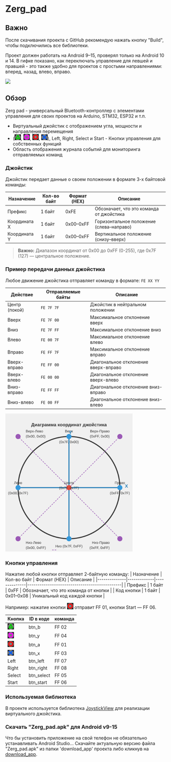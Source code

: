 # Zerg_pad 

## Важно 
После скачивания проекта с GitHub рекомендую нажать кнопку "Build", чтобы подключились все библиотеки.

Проект должен работать на Android 9–15, проверял только на Android 10 и 14.
В гифке показано, как переключать управление для левшей и правшей - это также удобно для проектов с простыми направлениями: вперед, назад, влево, вправо.

<img src="images/demo.gif" width="400"/>

## Обзор
Zerg pad - универсальный Bluetooth-контроллер с элементами управления для своих проектов на Arduino, STM32, ESP32 и т.п.
* Виртуальный джойстик с отображением угла, мощности и направления перемещения
* (<img src="images/triangle.png" width="20"/>, <img src="images/square.png" width="20"/>, <img src="images/circle.png" width="20"/>, <img src="images/cross.png" width="20"/>), Left, Right, Select и Start - Кнопки управления для собственных функций
* Область отображения журнала событий для мониторинга отправляемых команд

### Джойстик
Джойстик передает данные о своем положении в формате 3-х байтовой команды:

| Назначение   | Кол-во байт | Формат (HEX) | Описание                                     |
|--------------|-------------|--------------|----------------------------------------------|
| Префикс      | 1 байт      | 0xFE         | Обозначает, что это команда от джойстика     |
| Координата X | 1 байт      | 0x00–0xFF    | Горизонтальное положение (слева–направо)     |
| Координата Y | 1 байт      | 0x00–0xFF    | Вертикальное положение (снизу–вверх)         |

> **Важно:** Диапазон координат от 0x00 до 0xFF (0-255), где 0x7F (127) — центральное положение.

### Пример передачи данных джойстика
Любое движение джойстика отправляет команду в формате: `FE XX YY`

| Действие      | Отправляемые байты | Описание                                  |
|---------------|--------------------|--------------------------------------------|
| Центр (покой) | `FE 7F 7F`         | Джойстик в нейтральном положении          |
| Вверх         | `FE 7F 00`         | Максимальное отклонение вверх              |
| Вниз          | `FE 7F FF`         | Максимальное отклонение вниз               |
| Влево         | `FE 00 7F`         | Максимальное отклонение влево              |
| Вправо        | `FE FF 7F`         | Максимальное отклонение вправо             |
| Вверх-вправо  | `FE FF 00`         | Диагональное отклонение вверх-вправо       |
| Вверх-влево   | `FE 00 00`         | Диагональное отклонение вверх-влево        |
| Вниз-вправо   | `FE FF FF`         | Диагональное отклонение вниз-вправо        |
| Вниз-влево    | `FE 00 FF`         | Диагональное отклонение вниз-влево         |

<img src="images/joystick_diagram.svg" width="400" alt="Диаграмма джойстика"/>

### Кнопки управления
Нажатие любой кнопки отправляет 2-байтную команду:
| Назначение   | Кол-во байт | Формат (HEX) | Описание                                     |
|--------------|-------------|--------------|----------------------------------------------|
| Префикс      | 1 байт      | 0xFF         | Обозначает, что это команда от кнопки     |
| Код кнопки | 1 байт      | 0x01–0x08    | Уникальный код каждой кнопки     |

Например: нажатие кнопки <img src="images/circle.png" width="20"/> отправит FF 01, кнопки Start — FF 06.

| Кнопка | ID в коде | команда |
|--------|-----------|----------|
| <img src="images/triangle.png" width="20"/> | btn_b | FF 02 |
| <img src="images/square.png" width="20"/> | btn_y | FF 04 |
| <img src="images/circle.png" width="20"/> | btn_a | FF 01 |
| <img src="images/cross.png" width="20"/> | btn_x | FF 03 |
| Left | btn_left | FF 07 |
| Right | btn_right | FF 08 |
| Select | btn_select | FF 05 |
| Start | btn_start | FF 06 |

### Используемая библиотека
В проекте используется библиотека [JoystickView](https://github.com/alvesoaj/JoystickView) для реализации виртуального джойстика.

### Скачать "Zerg_pad.apk" для Android v9-15
Что бы установить приложение на свой телефон не обязательно устанавливать Android Studio... Скачайте актуальную версию файла "Zerg_pad.apk" из папки 'download_app' проекта либо кликнув на [download_app](../../raw/main/download_app/Zerg_pad.apk).

